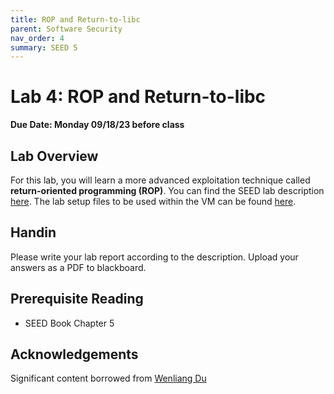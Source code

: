 ```yaml
---
title: ROP and Return-to-libc
parent: Software Security
nav_order: 4
summary: SEED 5
---
```


# Lab 4: ROP and Return-to-libc

**Due Date: Monday 09/18/23 before class**

## Lab Overview

For this lab, you will learn a more advanced exploitation technique called **return-oriented programming (ROP)**. 
You can find the SEED lab description [here](https://seedsecuritylabs.org/Labs_20.04/Files/Return_to_Libc/Return_to_Libc.pdf).
The
lab setup files to be used within the VM can be found [here](https://seedsecuritylabs.org/Labs_20.04/Files/Return_to_Libc/Labsetup.zip).


## Handin
Please write your lab report according to the description. Upload your answers as a PDF to blackboard. 

## Prerequisite Reading
- SEED Book Chapter 5

## Acknowledgements 
Significant content borrowed from [Wenliang Du](https://web.ecs.syr.edu/~wedu/)
